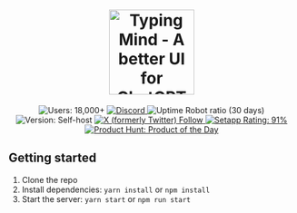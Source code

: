 <h1 align="center">
  <img src="https://www.typingmind.com/banner.png" alt="Typing Mind - A better UI for ChatGPT" height="150"/>
</h1>

<div align="center">
  <img alt="Users: 18,000+" src="https://img.shields.io/badge/users-18%2C000%2B-green">
  <a href="https://www.typingmind.com/discord">
    <img alt="Discord" src="https://img.shields.io/discord/1087527241505853520?style=flat&logo=discord">
  </a>
  <img alt="Uptime Robot ratio (30 days)" src="https://img.shields.io/uptimerobot/ratio/m796342452-0b8b12da5c8a5f4bd1df4fbb">
  <img alt="Version: Self-host" src="https://img.shields.io/badge/version-self%20host-green">
  <a href="https://x.com/TypingMindApp">
    <img alt="X (formerly Twitter) Follow" src="https://img.shields.io/twitter/follow/TypingMindApp">
  </a>
  <a href="https://setapp.com/apps/typingmind">
    <img alt="Setapp Rating: 91%" src="https://img.shields.io/badge/Setapp-946%20ratings-green?logo=setapp">
  </a>
  <a href="https://www.producthunt.com/posts/typing-mind?utm_source=badge-top-post-badge&utm_medium=badge&utm_souce=badge-typing-mind">
    <img alt="Product Hunt: Product of the Day" src="https://img.shields.io/badge/Product%20of%20The%20Day-%231-orange?logo=producthunt">
  </a>
</div>

## Getting started

1. Clone the repo
2. Install dependencies: `yarn install` or `npm install`
3. Start the server: `yarn start` or `npm run start`
